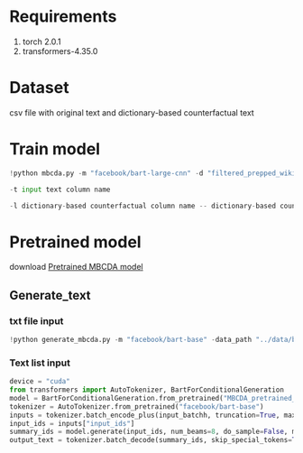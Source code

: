 


# Requirements
1. torch 2.0.1
2. transformers-4.35.0

# Dataset
csv file with original text and dictionary-based counterfactual text

# Train model
```python
!python mbcda.py -m "facebook/bart-large-cnn" -d "filtered_prepped_wiki_6.csv" -t "text" -l "flipped_text" -s 0.9 -c "cuda" -mode "train"

-t input text column name

-l dictionary-based counterfactual column name -- dictionary-based counterfactuals from eg. [Maudslay et al. 2019](https://github.com/rowanhm/counterfactual-data-substitution/tree/master)
```
<!---
# Generate_text
```python
!python generate_mbcda.py -m "facebook/bart-base" -data_path "../data/bias_in_bios_original" -model_path "pretrained_MBCDA_epoch_1" -mode "generate" -device "cuda"
```
-->
# Pretrained model

download [Pretrained MBCDA model](https://drive.google.com/drive/folders/1nG7Hr0GJCa-NDEIMtpv3DpffUuCbK3p0?usp=drive_link)

## Generate_text

### txt file input
```python
!python generate_mbcda.py -m "facebook/bart-base" -data_path "../data/bias_in_bios_original" -model_path "pretrained_MBCDA_epoch_1" -num_beams 10 -mode "generate" -device "cuda"```
```

### Text list input
```python
device = "cuda"
from transformers import AutoTokenizer, BartForConditionalGeneration
model = BartForConditionalGeneration.from_pretrained("MBCDA_pretrained_model").to(device).eval()
tokenizer = AutoTokenizer.from_pretrained("facebook/bart-base")
inputs = tokenizer.batch_encode_plus(input_batchh, truncation=True, max_length=300, return_tensors="pt", padding=True).to(device)
input_ids = inputs["input_ids"]
summary_ids = model.generate(input_ids, num_beams=8, do_sample=False, min_length=0, max_length=200)
output_text = tokenizer.batch_decode(summary_ids, skip_special_tokens=True, clean_up_tokenization_spaces=False)
```
